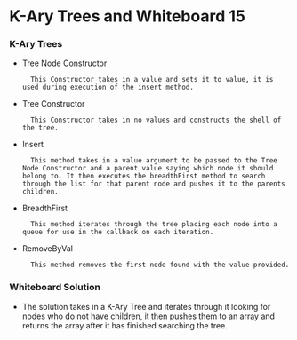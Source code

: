 # K-Ary Trees and Whiteboard 15

### K-Ary Trees

  * Tree Node Constructor

          This Constructor takes in a value and sets it to value, it is used during execution of the insert method.

  * Tree Constructor

          This Constructor takes in no values and constructs the shell of the tree.

  * Insert

          This method takes in a value argument to be passed to the Tree Node Constructor and a parent value saying which node it should belong to. It then executes the breadthFirst method to search through the list for that parent node and pushes it to the parents children.

  * BreadthFirst

          This method iterates through the tree placing each node into a queue for use in the callback on each iteration.

  * RemoveByVal

          This method removes the first node found with the value provided.


### Whiteboard Solution

  * The solution takes in a K-Ary Tree and iterates through it looking for nodes who do not have children, it then pushes them to an array and returns the array after it has finished searching the tree.